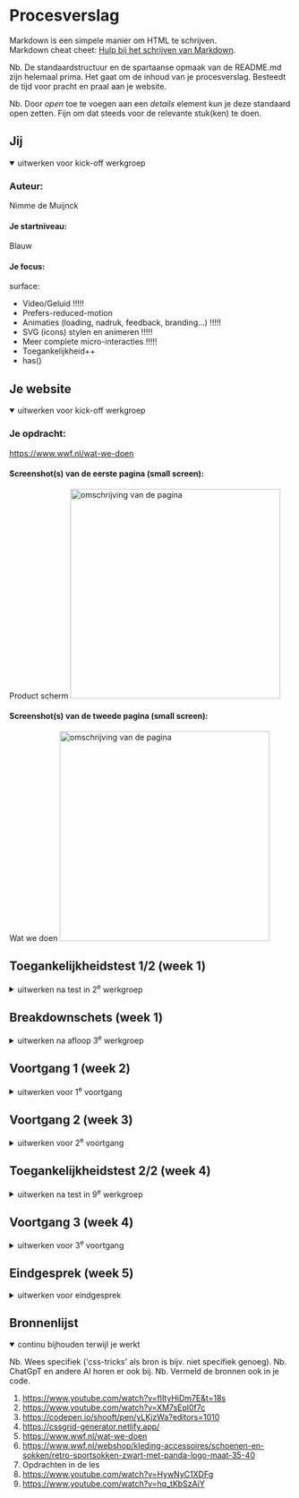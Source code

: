 # Procesverslag
Markdown is een simpele manier om HTML te schrijven.  
Markdown cheat cheet: [Hulp bij het schrijven van Markdown](https://github.com/adam-p/markdown-here/wiki/Markdown-Cheatsheet).

Nb. De standaardstructuur en de spartaanse opmaak van de README.md zijn helemaal prima. Het gaat om de inhoud van je procesverslag. Besteedt de tijd voor pracht en praal aan je website.

Nb. Door *open* toe te voegen aan een *details* element kun je deze standaard open zetten. Fijn om dat steeds voor de relevante stuk(ken) te doen.





## Jij

<details open>
  <summary>uitwerken voor kick-off werkgroep</summary>

  ### Auteur:
  Nimme de Muijnck

  #### Je startniveau:
  Blauw
  #### Je focus:
  surface:
  - Video/Geluid !!!!!
  - Prefers-reduced-motion
  - Animaties (loading, nadruk, feedback, branding...) !!!!!
  - SVG (icons) stylen en animeren !!!!!
  - Meer complete micro-interacties !!!!!
  - Toegankelijkheid++
  - has()
  
</details>





## Je website

<details open>
  <summary>uitwerken voor kick-off werkgroep</summary>

  ### Je opdracht:
  https://www.wwf.nl/wat-we-doen
  #### Screenshot(s) van de eerste pagina (small screen): 
  Product scherm
  <img src="images/ProductScherm-1.png" width="375px" alt="omschrijving van de pagina">

  #### Screenshot(s) van de tweede pagina (small screen):
  Wat we doen
  <img src="images/WatWeDoenWWF-2.png" width="375px" alt="omschrijving van de pagina">
 
</details>



## Toegankelijkheidstest 1/2 (week 1)

<details>
  <summary>uitwerken na test in 2<sup>e</sup> werkgroep</summary>
 Lijst met je bevindingen die in de test naar voren kwamen:

Content
- Website maakt duidelijk wat links zijn door middel van een streep onder de tekst en een pijltje ernaast. Buttons zijn verder ook duidelijk doordat ze rond zijn afgewerkt.

Global Code

Keyboard
- Met tab kan je elementen selecteren.
- De website selecteerd op logische volgorde.

Mobile & Touch
- Website kan naar alle kanten draaien, zonder dat de plaatjes en knoppen raar vervormen.
- Scrollen naar links of rechts is uitgeschakeld, alleen toegestaan op plekken waar het nodig is zoals slideshows.

Headings
- Elk stuk nieuwe content wordt geintroduceerd door een Heading.
- Op sommige plekken is he H3 onder een H4, dit ziet er best onlogisch uit.
- Na elk stukje content is een groot plaatje geplaatst, waar je doorheen moet scrollen. Dit is een handig trucje om geen content te skippen.

Lists
- Een collectie van items staat binnen een list als content.

Images
- Er is geen plaatje met een goeie ALT description.

Media
- Er zijn geen video's.

Controls

Appearance
- Website heeft geen dark-mode.
- Website ziet er niet meer goed uit met 200% text size increase. De header en het product info block met de prijs en de maak blokkeren bijna het hele scherm.
- De kleuren zijn simpel, maar door het groen is het wel duidelijk dat het over iets met natuur gaat.

Animation
- Geen animaties.

Color Contrast
- De site heeft een witte achtergrond met zwarte text, dus het contrast is wel goed. Ze zijn wel een beetje inconsistent met de kleuren van de iconen. Op sommige plaatsen zijn ze wit, op andere zwart en op weer andere zijn ze groen.
</details>



## Breakdownschets (week 1)

<details>
  <summary>uitwerken na afloop 3<sup>e</sup> werkgroep</summary>

  ### de hele pagina: 
  <img src="images/breakdownschets-1.png" width="375px" alt="breakdown van de hele pagina">
  <img src="images/breakdownschets-2.png" width="375px" alt="breakdown van de hele pagina">


  ### dynamisch deel (bijv menu): 
  <img src="images/breakdownschets-menu.png" width="375px" alt="breakdown van een dynamisch deel">

  

</details>





## Voortgang 1 (week 2)

<details>
  <summary>uitwerken voor 1<sup>e</sup> voortgang</summary>

  ### Stand van zaken
  Ik had moeite met het beginnen aan mijn website. Er staat enorm veel op de pagina's en ik wist gewoon niet waar ik moest beginnen en hoe ik moest beginnen.


  ### Agenda voor meeting
  samen met je groepje opstellen

  | student 1      | student 2          | student 3    | student 4        |
  | ---            | ---                | ---          | ---              |
  | dit bespreken  | en dit             | en ik dit    | en dan ik dat    |
  | en dat ook nog | dit als er tijd is | nog een punt | dit wil ik zeker |
  | ...            | ...                | ...          | ...              |


  ### Verslag van meeting
  hier na afloop snel de uitkomsten van de meeting vastleggen

  - Toegangkelijkstest uitbreiden
  - Breakdownschetsen afmaken 
  - Meer html nodig voor feedback
  - Bereid je voor op het gesprek. Bedenk vragen

</details>





## Voortgang 2 (week 3)

<details>
  <summary>uitwerken voor 2<sup>e</sup> voortgang</summary>

  ### Stand van zaken
  Ik heb enorm veel moeite met me hamburger menu goed krijgen.  Waar ik trots op ben is dat ik het voor elkaar heb gekregen om de slideshow werkend te maken..


  ### Agenda voor meeting
  samen met je groepje opstellen

  | student 1      | student 2          | student 3    | student 4        |
  | ---            | ---                | ---          | ---              |
  | dit bespreken  | en dit             | en ik dit    | en dan ik dat    |
  | en dat ook nog | dit als er tijd is | nog een punt | dit wil ik zeker |
  | ...            | ...                | ...          | ...              |

  Mijn Vragen:
  - wat zijn dingen om mijn pagina's die ik weg zou kunnen laten?
  - Ik moet een soort submenu creëren binnen het hoofdmenu. hoe doe ik dit?
  - Hoe krijg ik dat stukje met product info zoals de prijs tijdelijk sticky?

  ### Verslag van meeting
  hier na afloop snel de uitkomsten van de meeting vastleggen

  - dingen die meerdere keren voorkomen, kan ik weglaten.
  - je moet een ul binnen een li maken.
  - laat voor nu maar zitten, als er tijd over is kunnen we er nog naar kijken.
- ...

</details>





## Toegankelijkheidstest 2/2 (week 4)

<details>
  <summary>uitwerken na test in 9<sup>e</sup> werkgroep</summary>

  ### Bevindingen
  Lijst met je bevindingen die in de test naar voren kwamen (geef ook aan wat er verbeterd is):

</details>





## Voortgang 3 (week 4)

<details>
  <summary>uitwerken voor 3<sup>e</sup> voortgang</summary>

  ### Stand van zaken
  Ik heb enorm veel moeite met me hamburger menu goed krijgen. het lukt me bijvoorbeeld niet om me zoekbalk erin te zetten. Als ik het probeer, komt hij in de header te staan en is hij altijd zichtbaar. Waar ik trots op ben is dat ik toch nog best wel ver ben gekomen in een korte tijd.


  ### Agenda voor meeting
  samen met je groepje opstellen

  | student 1      | student 2          | student 3    | student 4        |
  | ---            | ---                | ---          | ---              |
  | dit bespreken  | en dit             | en ik dit    | en dan ik dat    |
  | en dat ook nog | dit als er tijd is | nog een punt | dit wil ik zeker |
  | ...            | ...                | ...          | ...              |

 Mijn Vragen:
  - hoe maak ik de bovenkant van de footer gebogen?
  - hoe moet ik een zoekbalk in het menu zetten, en hoe kan ik zorgen dat hij daar blijft staan?

  ### Verslag van meeting
  hier na afloop snel de uitkomsten van de meeting vastleggen

  - je kan proberen met photoshop te doen en er gewoon een achtergrond afbeelding van maken, of je houd hem gewoon recht.
  - je moet hem in de nav zetten


</details>





## Eindgesprek (week 5)

<details>
  <summary>uitwerken voor eindgesprek</summary>

  ### Je uitkomst - karakteristiek screenshots:
  <img src="images/eindversie-p1.png" width="375px" alt="uitomst opdracht 1">
  <img src="images/eindversie-p2.png" width="375px" alt="uitomst opdracht 1">
 



  ### Dit ging goed/Heb ik geleerd: 
  Ik heb geleerd hoe je moet letten op toegankelijkheid. Ook heb ik geleerd hoe je een slideshow kan maken en hoe je grid en flexbox gebruikt.

  <img src="images/slideshow.png" width="375px" alt="top">


  ### Dit was lastig/Is niet gelukt:
  Het is me niet gelukt om me hamburger menu helemaal goed te krijgen. het is me niet gelukt om de zoekbalk erin te krijgen. Ook kreeg ik het niet voor elkaar om de slideshow op de 2e pagina te laten werken.

  <img src="images/eindversie-hoofdmenu.png" width="375px" alt="bummer">
  <img src="images/eindversie-submenu.png" width="375px" alt="bummer">
</details>





## Bronnenlijst

<details open>
  <summary>continu bijhouden terwijl je werkt</summary>

  Nb. Wees specifiek ('css-tricks' als bron is bijv. niet specifiek genoeg). 
  Nb. ChatGpT en andere AI horen er ook bij.
  Nb. Vermeld de bronnen ook in je code.

  1. https://www.youtube.com/watch?v=flItyHiDm7E&t=18s
  2. https://www.youtube.com/watch?v=XM7sEpl0f7c
  3. https://codepen.io/shooft/pen/yLKjzWa?editors=1010
  4. https://cssgrid-generator.netlify.app/
  5. https://www.wwf.nl/wat-we-doen
  6. https://www.wwf.nl/webshop/kleding-accessoires/schoenen-en-sokken/retro-sportsokken-zwart-met-panda-logo-maat-35-40
  7. Opdrachten in de les
  8. https://www.youtube.com/watch?v=HywNyC1XDFg
  9. https://www.youtube.com/watch?v=hq_tKbSzAiY



</details>